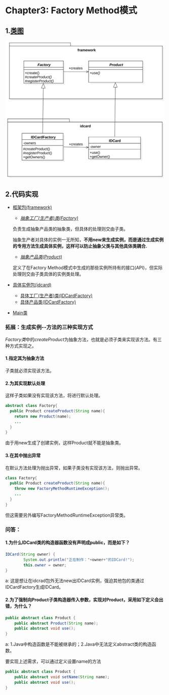 # Chapter3: Factory Method模式
## 1.[类图](../uml_model/FactoryMethod.mdj)
![TemplateMethod](../imgs/FactoryMethod.svg)
## 2.代码实现
+ [框架包(framework)](../src/cn/edu/seu/wh/factory/framework)
  + [*抽象工厂(生产者)类(Factory)*](../src/cn/edu/seu/wh/factory/framework/Factory.java)

  负责生成抽象产品类的抽象类，但具体的处理则交由子类。

  抽象生产者对具体的实例一无所知，**不用new来生成实例，而是通过生成实例的专用方法生成具体实例，这样可以防止抽象父类与其他具体类耦合.**

  + [*抽象产品类(Product)*](../src/cn/edu/seu/wh/factory/framework/Product.java)

  定义了在Factory Method模式中生成的那些实例所持有的接口(API)，但实际处理则交由子类具体的实例类处理。

+ [具体实例包(idcard)](../src/cn/edu/seu/wh/factory/idcard)
  + [具体工厂(生产者)类(IDCardFactory)](../src/cn/edu/seu/wh/factory/idcard/IDCardFactory.java)
  + [具体产品类(IDCardFactory)](../src/cn/edu/seu/wh/factory/idcard/IDCard.java)
+ [Main类](../src/cn/edu/seu/wh/factory/Main.java)

### 拓展：生成实例--方法的三种实现方式

*Factory类*中的*createProduct*为抽象方法，也就是必须子类来实现该方法。有三种方式实现之。

#### 1.指定其为抽象方法

子类就必须实现该方法。

#### 2.为其实现默认处理

这样子类如果没有实现该方法，将进行默认处理。

```java
abstract class Factory{
  public Product createProduct(String name){
    return new Product(name);
    ...
  }
}
```

由于用new生成了创建实例，这样Product就不能是抽象类。

#### 3.在其中抛出异常

在默认方法处理为抛出异常，如果子类没有实现该方法，则抛出异常。

```java
class Factory{
  public Product createProduct(String name){
    throw new FactoryMethodRuntimeException();
    ...
  }
}
```

但这需要另外编写FactoryMethodRuntimeException异常类。

### 问答：
#### 1.为什么IDCard类的构造器函数没有声明成public，而是如下？
```java
IDCard(String owner) {
        System.out.println("正在制作："+owner+"的IDCard!");
        this.owner = owner;
}
```
a: 这是想让在idcrad包外无法new出IDCard实例，强迫其他包的类通过IDCardFactory生成IDCard。
#### 2.为了强制向Product子类构造器传入参数，实现对Product，采用如下定义会出错，为什么？
```java
public abstract class Product {
    public abstract Product(String name);
    public abstract void use();
}
```
a: 1.Java中构造函数是不能被继承的；2.Java中无法定义abstract类的构造函数。

要实现上述需求，可以通过定义设置name的方法
```java
public abstract class Product {
    public abstract void setName(String name);
    public abstract void use();
}
```